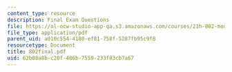 ```yaml
---
content_type: resource
description: Final Exam Questions
file: https://ol-ocw-studio-app-qa.s3.amazonaws.com/courses/21h-802-modern-latin-america-1808-present-revolution-dictatorship-democracy-spring-2005/62b08a8bc20f486b7559233f83cb7a67_802final.pdf
file_type: application/pdf
parent_uid: a010c554-4180-ef81-758f-5287fb95c9f8
resourcetype: Document
title: 802final.pdf
uid: 62b08a8b-c20f-486b-7559-233f83cb7a67
---
```

